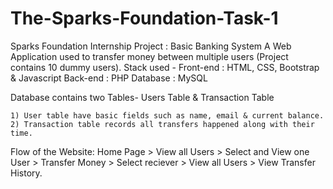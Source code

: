 # The-Sparks-Foundation-Task-1
Sparks Foundation Internship Project : Basic Banking System
A Web Application used to transfer money between multiple users (Project contains 10 dummy users). Stack used - Front-end : HTML, CSS, Bootstrap & Javascript Back-end : PHP Database : MySQL

Database contains two Tables- Users Table & Transaction Table

    1) User table have basic fields such as name, email & current balance.
    2) Transaction table records all transfers happened along with their time.

Flow of the Website: Home Page > View all Users > Select and View one User > Transfer Money > Select reciever > View all Users > View Transfer History.
